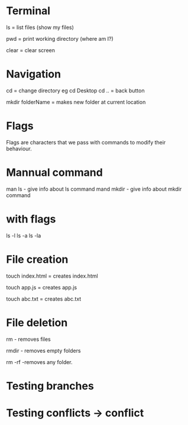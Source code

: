 # Terminal
ls = list files
(show my files)

pwd = print working directory
(where am I?)

clear = clear screen

# Navigation

cd = change directory
eg cd Desktop
cd .. = back button

mkdir folderName = makes new folder at current location

# Flags
Flags are characters that we pass with commands to modify their behaviour.

# Mannual command

man ls - give info about ls command 
mand mkdir - give info about mkdir command

# with flags 

ls -l
ls -a
ls -la

# File creation

touch index.html = creates index.html

touch app.js = creates app.js

touch abc.txt = creates abc.txt

# File deletion

rm - removes files

rmdir - removes empty folders

rm -rf -removes any folder.

# Testing branches

# Testing conflicts -> conflict 